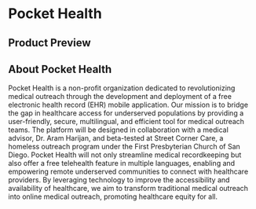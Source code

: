 # Pocket Health 
## Product Preview



## About Pocket Health
Pocket Health is a non-profit organization dedicated to revolutionizing medical outreach through the development and deployment of a free electronic health record (EHR) mobile application. Our mission is to bridge the gap in healthcare access for underserved populations by providing a user-friendly, secure, multilingual, and efficient tool for medical outreach teams. The platform will be designed in collaboration with a medical advisor, Dr. Aram Harijan, and beta-tested at Street Corner Care, a homeless outreach program under the First Presbyterian Church of San Diego. Pocket Health will not only streamline medical recordkeeping but also offer a free telehealth feature in multiple languages, enabling and empowering remote underserved communities to connect with healthcare providers. By leveraging technology to improve the accessibility and availability of healthcare, we aim to transform traditional medical outreach into online medical outreach, promoting healthcare equity for all.


